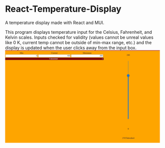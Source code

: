 # React-Temperature-Display
A temperature display made with React and MUI.

This program displays temperature input for the Celsius, Fahrenheit, and Kelvin scales. Inputs checked for validity (values cannot be unreal values like 0 K, current temp cannot be outside of min-max range, etc.) and the display is updated when the user clicks away from the input box.
![Screenshot](temp-screenshot.jpg)
